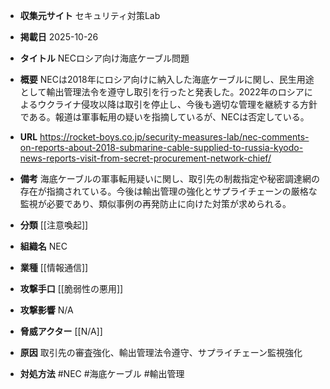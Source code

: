- **収集元サイト**
セキュリティ対策Lab

- **掲載日**
2025-10-26

- **タイトル**
NECロシア向け海底ケーブル問題

- **概要**
NECは2018年にロシア向けに納入した海底ケーブルに関し、民生用途として輸出管理法令を遵守し取引を行ったと発表した。2022年のロシアによるウクライナ侵攻以降は取引を停止し、今後も適切な管理を継続する方針である。報道は軍事転用の疑いを指摘しているが、NECは否定している。

- **URL**
https://rocket-boys.co.jp/security-measures-lab/nec-comments-on-reports-about-2018-submarine-cable-supplied-to-russia-kyodo-news-reports-visit-from-secret-procurement-network-chief/

- **備考**
海底ケーブルの軍事転用疑いに関し、取引先の制裁指定や秘密調達網の存在が指摘されている。今後は輸出管理の強化とサプライチェーンの厳格な監視が必要であり、類似事例の再発防止に向けた対策が求められる。

- **分類**
[[注意喚起]]

- **組織名**
NEC

- **業種**
[[情報通信]]

- **攻撃手口**
[[脆弱性の悪用]]

- **攻撃影響**
N/A

- **脅威アクター**
[[N/A]]

- **原因**
取引先の審査強化、輸出管理法令遵守、サプライチェーン監視強化

- **対処方法**
#NEC #海底ケーブル #輸出管理
